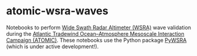 # atomic-wsra-waves

Notebooks to perform [Wide Swath Radar Altimeter (WSRA)](https://psl.noaa.gov/technology/wide-swath-radar-altimeter/) wave validation during the [Atlantic Tradewind Ocean–Atmosphere Mesoscale Interaction Campaign (ATOMIC)](https://psl.noaa.gov/atomic/).  These notebooks use the Python package [PyWSRA](https://github.com/jacobrdavis/PyWSRA) (which is under active development!).
